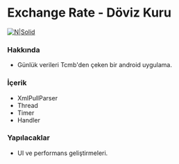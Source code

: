 # Exchange Rate - Döviz Kuru

[![N|Solid](http://www.mediafire.com/convkey/d5cc/1p81x8f6m77j46azg.jpg)](https://nodesource.com/products/nsolid)

### Hakkında
 - Günlük verileri Tcmb'den çeken bir android uygulama.

### İçerik
 - XmlPullParser
 - Thread
 - Timer
 - Handler

### Yapılacaklar
 - UI ve performans geliştirmeleri.
 

